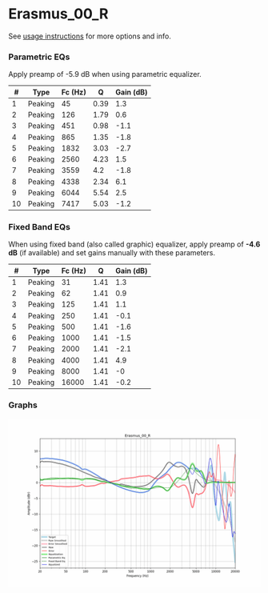 # Erasmus_00_R
See [usage instructions](https://github.com/jaakkopasanen/AutoEq#usage) for more options and info.

### Parametric EQs
Apply preamp of -5.9 dB when using parametric equalizer.

|   # | Type    |   Fc (Hz) |    Q |   Gain (dB) |
|-----|---------|-----------|------|-------------|
|   1 | Peaking |        45 | 0.39 |         1.3 |
|   2 | Peaking |       126 | 1.79 |         0.6 |
|   3 | Peaking |       451 | 0.98 |        -1.1 |
|   4 | Peaking |       865 | 1.35 |        -1.8 |
|   5 | Peaking |      1832 | 3.03 |        -2.7 |
|   6 | Peaking |      2560 | 4.23 |         1.5 |
|   7 | Peaking |      3559 | 4.2  |        -1.8 |
|   8 | Peaking |      4338 | 2.34 |         6.1 |
|   9 | Peaking |      6044 | 5.54 |         2.5 |
|  10 | Peaking |      7417 | 5.03 |        -1.2 |

### Fixed Band EQs
When using fixed band (also called graphic) equalizer, apply preamp of **-4.6 dB** (if available) and set gains manually with these parameters.

|   # | Type    |   Fc (Hz) |    Q |   Gain (dB) |
|-----|---------|-----------|------|-------------|
|   1 | Peaking |        31 | 1.41 |         1.3 |
|   2 | Peaking |        62 | 1.41 |         0.9 |
|   3 | Peaking |       125 | 1.41 |         1.1 |
|   4 | Peaking |       250 | 1.41 |        -0.1 |
|   5 | Peaking |       500 | 1.41 |        -1.6 |
|   6 | Peaking |      1000 | 1.41 |        -1.5 |
|   7 | Peaking |      2000 | 1.41 |        -2.1 |
|   8 | Peaking |      4000 | 1.41 |         4.9 |
|   9 | Peaking |      8000 | 1.41 |        -0   |
|  10 | Peaking |     16000 | 1.41 |        -0.2 |

### Graphs
![](./Erasmus_00_R.png)
